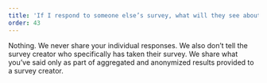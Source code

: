 ```yaml
---
title: 'If I respond to someone else’s survey, what will they see about me?'
order: 43
---
```



Nothing. We never share your individual responses. We also don’t tell the survey creator who specifically has taken their survey. We share what you’ve said only as part of aggregated and anonymized results provided to a survey creator.
